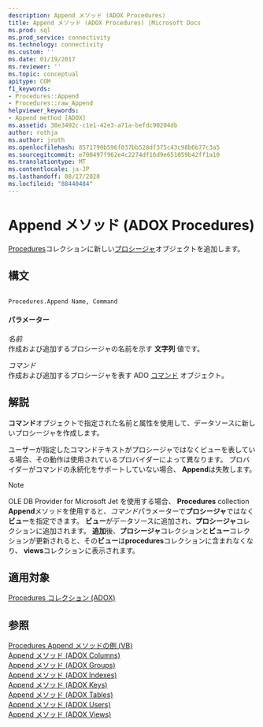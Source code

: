 ```yaml
---
description: Append メソッド (ADOX Procedures)
title: Append メソッド (ADOX Procedures) |Microsoft Docs
ms.prod: sql
ms.prod_service: connectivity
ms.technology: connectivity
ms.custom: ''
ms.date: 01/19/2017
ms.reviewer: ''
ms.topic: conceptual
apitype: COM
f1_keywords:
- Procedures::Append
- Procedures::raw_Append
helpviewer_keywords:
- Append method [ADOX]
ms.assetid: 38e3492c-c1e1-42e3-a71a-befdc90204db
author: rothja
ms.author: jroth
ms.openlocfilehash: 8571790b596f037bb528df375c43c98b6b77c3a5
ms.sourcegitcommit: e700497f962e4c2274df16d9e651059b42ff1a10
ms.translationtype: MT
ms.contentlocale: ja-JP
ms.lasthandoff: 08/17/2020
ms.locfileid: "88440484"
---
```

# <a name="append-method-adox-procedures"></a>Append メソッド (ADOX Procedures)
[Procedures](../../../ado/reference/adox-api/procedures-collection-adox.md)コレクションに新しい[プロシージャ](../../../ado/reference/adox-api/procedure-object-adox.md)オブジェクトを追加します。  
  
## <a name="syntax"></a>構文  
  
```  
  
Procedures.Append Name, Command  
```  
  
#### <a name="parameters"></a>パラメーター  
 *名前*  
 作成および追加するプロシージャの名前を示す **文字列** 値です。  
  
 *コマンド*  
 作成および追加するプロシージャを表す ADO [コマンド](../../../ado/reference/ado-api/command-object-ado.md) オブジェクト。  
  
## <a name="remarks"></a>解説  
 **コマンド**オブジェクトで指定された名前と属性を使用して、データソースに新しいプロシージャを作成します。  
  
 ユーザーが指定したコマンドテキストがプロシージャではなくビューを表している場合、その動作は使用されているプロバイダーによって異なります。 プロバイダーがコマンドの永続化をサポートしていない場合、 **Append**は失敗します。  
  
> [!NOTE]
>  OLE DB Provider for Microsoft Jet を使用する場合、 **Procedures** collection **Append**メソッドを使用すると、*コマンド*パラメーターで**プロシージャ**ではなく**ビュー**を指定できます。 **ビュー**がデータソースに追加され、**プロシージャ**コレクションに追加されます。 **追加**後、**プロシージャ**コレクションと**ビュー**コレクションが更新されると、その**ビュー**は**procedures**コレクションに含まれなくなり、 **views**コレクションに表示されます。  
  
## <a name="applies-to"></a>適用対象  
 [Procedures コレクション (ADOX)](../../../ado/reference/adox-api/procedures-collection-adox.md)  
  
## <a name="see-also"></a>参照  
 [Procedures Append メソッドの例 (VB)](../../../ado/reference/adox-api/procedures-append-method-example-vb.md)   
 [Append メソッド (ADOX Columns)](../../../ado/reference/adox-api/append-method-adox-columns.md)   
 [Append メソッド (ADOX Groups)](../../../ado/reference/adox-api/append-method-adox-groups.md)   
 [Append メソッド (ADOX Indexes)](../../../ado/reference/adox-api/append-method-adox-indexes.md)   
 [Append メソッド (ADOX Keys)](../../../ado/reference/adox-api/append-method-adox-keys.md)   
 [Append メソッド (ADOX Tables)](../../../ado/reference/adox-api/append-method-adox-tables.md)   
 [Append メソッド (ADOX Users)](../../../ado/reference/adox-api/append-method-adox-users.md)   
 [Append メソッド (ADOX Views)](../../../ado/reference/adox-api/append-method-adox-views.md)
